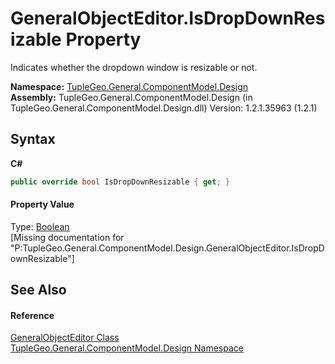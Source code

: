 # GeneralObjectEditor.IsDropDownResizable Property 
 

Indicates whether the dropdown window is resizable or not.

**Namespace:**&nbsp;<a href="N_TupleGeo_General_ComponentModel_Design">TupleGeo.General.ComponentModel.Design</a><br />**Assembly:**&nbsp;TupleGeo.General.ComponentModel.Design (in TupleGeo.General.ComponentModel.Design.dll) Version: 1.2.1.35963 (1.2.1)

## Syntax

**C#**<br />
``` C#
public override bool IsDropDownResizable { get; }
```


#### Property Value
Type: <a href="http://msdn2.microsoft.com/en-us/library/a28wyd50" target="_blank">Boolean</a><br />\[Missing <value> documentation for "P:TupleGeo.General.ComponentModel.Design.GeneralObjectEditor.IsDropDownResizable"\]

## See Also


#### Reference
<a href="T_TupleGeo_General_ComponentModel_Design_GeneralObjectEditor">GeneralObjectEditor Class</a><br /><a href="N_TupleGeo_General_ComponentModel_Design">TupleGeo.General.ComponentModel.Design Namespace</a><br />